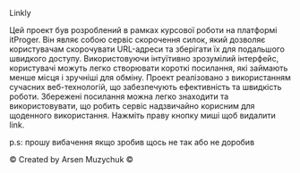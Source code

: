 Linkly

Цей проект був розроблений в рамках курсової роботи на платформі itProger.
Він являє собою сервіс скорочення силок, який дозволяє користувачам скорочувати URL-адреси та зберігати їх для подальшого швидкого доступу.
Використовуючи інтуїтивно зрозумілий інтерфейс, користувачі можуть легко створювати короткі посилання, які займають менше місця і зручніші для обміну.
Проект реалізовано з використанням сучасних веб-технологій, що забезпечують ефективність та швидкість роботи.
Збережені посилання можна легко знаходити та використовувати, що робить сервіс надзвичайно корисним для щоденного використання.
Нажміть праву кнопку миші щоб видалити link.

p.s:  прошу вибачення якщо зробив щось не так або не доробив


© Created by Arsen Muzychuk ©
